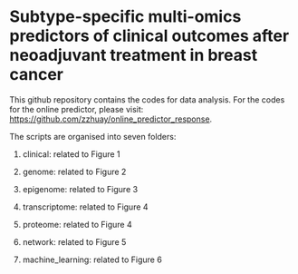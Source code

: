 # Subtype-specific multi-omics predictors of clinical outcomes after neoadjuvant treatment in breast cancer

This github repository contains the codes for data analysis. For the codes for the online predictor, please visit: https://github.com/zzhuay/online_predictor_response.

The scripts are organised into seven folders:

1. clinical: related to Figure 1

2. genome: related to Figure 2

3. epigenome: related to Figure 3

4. transcriptome: related to Figure 4

5. proteome: related to Figure 4

6. network: related to Figure 5

7. machine_learning: related to Figure 6
